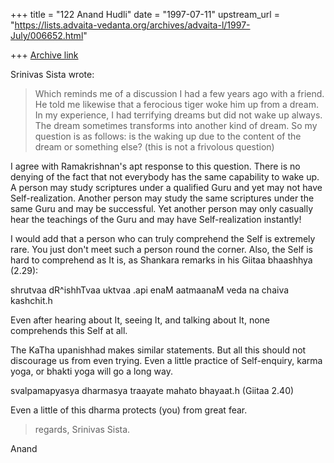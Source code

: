 +++
title = "122 Anand Hudli"
date = "1997-07-11"
upstream_url = "https://lists.advaita-vedanta.org/archives/advaita-l/1997-July/006652.html"

+++
[Archive link](https://lists.advaita-vedanta.org/archives/advaita-l/1997-July/006652.html)

  Srinivas Sista wrote:

>Which reminds me of a discussion I had a few years ago with a friend.
>He told me likewise that a ferocious tiger woke him up from a dream.
>In my experience, I had terrifying dreams but did not wake up always.
>The dream sometimes transforms into another kind of dream. So my
>question is as follows: is the waking up due to the content of the
>dream or something else? (this is not a frivolous question)

  I agree with Ramakrishnan's apt response to this question. There is
   no denying of the fact that not everybody has the same capability
  to wake up. A person may  study scriptures under a qualified
  Guru and yet may not have Self-realization. Another person may
  study the same scriptures under the same Guru and may be successful.
  Yet another person may only casually hear the teachings of the Guru
   and may have Self-realization instantly!

  I would add that a person who can truly comprehend the Self is extremely
  rare. You just don't meet such a person round the corner.
  Also, the Self is hard to comprehend as It is, as Shankara remarks in his
  Giitaa bhaashhya (2.29):

   shrutvaa dR^ishhTvaa uktvaa .api enaM aatmaanaM veda na chaiva kashchit.h

   Even after hearing about It, seeing It, and talking about It, none
   comprehends this Self at all.

  The KaTha upanishhad makes similar statements. But all this should not
  discourage us from even trying. Even a little practice of Self-enquiry,
  karma yoga, or bhakti yoga will go a long way.

  svalpamapyasya dharmasya traayate mahato bhayaat.h (Giitaa 2.40)

  Even a little of this dharma protects (you) from great fear.


>regards,
>Srinivas Sista.

 Anand

